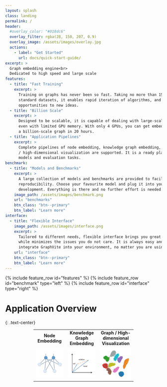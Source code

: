 ```yaml
---
layout: splash
class: landing
permalink: /
header:
  #overlay_color: "#018dc6"
  overlay_filter: rgba(28, 150, 207, 0.9)
  overlay_image: /assets/images/overlay.jpg
  actions:
    - label: "Get Started"
      url: docs/quick-start-guide/
excerpt: >
  Graph embedding engine<br>
  Dedicated to high speed and large scale
features:
  - title: "Fast Training"
    excerpt: >
      Training on graphs has never been so fast. Taking no more than 15 minutes on
      standard datasets, it enables rapid iteration of algorithms, and brings
      opportunities to new ideas.
  - title: "Billion Scale"
    excerpt: >
      Designed to be scalable, it is capable of dealing with large-scale graphs,
      even with limited GPU memory. With only 4 GPUs, you can get embeddings of 
      a billion-scale graph in 20 hours.
  - title: "Application Pipelines"
    excerpt: >
      Complete pipelines of node embedding, knowledge graph embedding, and graph
      / high-dimensional visualization are supported. It is a ready playground for
      models and evaluation tasks.
benchmark:
  - title: "Models and Benchmarks"
    excerpt: >
      A large collection of models and benchmarks are provided to facilitate fast
      reproducibility. Choose your favourite model and plug it into your research or 
      development. Everything is there and no further effort is needed.
    image_path: /assets/images/benchmark.png
    url: "benchmarks"
    btn_class: "btn--primary"
    btn_label: "Learn more"
interface:
  - title: "Flexible Interface"
    image_path: /assets/images/interface.png
    excerpt: >
      Tailored to different needs, flexible interface brings you great user experience,
      while minimizes the issues you do not care. It is always easy and efficient to
      integrate GraphVite into your environment, no matter you are using Python or C/C++.
    url: "interface"
    btn_class: "btn--primary"
    btn_label: "Learn more"
---
```


{% include feature_row id="features" %}
{% include feature_row id="benchmark" type="left" %}
{% include feature_row id="interface" type="right" %}

Application Overview
====================
{: .text-center}
<table style="padding-left:18%; padding-right:18%; text-align:center">
    <tr>
        <td><b>Node Embedding</b></td>
        <td><b>Knowledge Graph Embedding</b></td>
        <td><b>Graph / High-dimensional Visualization</b></td>
    </tr>
    <tr>
        <td><a href="/node_embedding" title="Node Embedding">
            <img src="/assets/images/graph.png" url="node embedding" />
        </a></td>
        <td><a href="/knowledge_graph_embedding" title="Knowledge Graph Embedding">
            <img src="/assets/images/knowledge_graph.png" />
        </a></td>
        <td><a href="/visualization" title="Graph / High-dimensional Visualization">
            <img src="/assets/images/visualization.png" />
        </a></td>
    </tr>
</table>